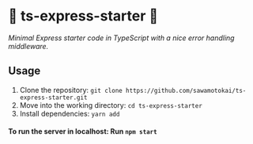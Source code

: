 # 🚀 ts-express-starter 👾

_Minimal Express starter code in TypeScript with a nice error handling middleware._

## Usage

1. Clone the repository: `git clone https://github.com/sawamotokai/ts-express-starter.git`
2. Move into the working directory: `cd ts-express-starter`
3. Install dependencies: `yarn add`

#### To run the server in localhost: Run `npm start`

